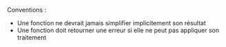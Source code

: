 Conventions :

- Une fonction ne devrait jamais simplifier implicitement son résultat
- Une fonction doit retourner une erreur si elle ne peut pas appliquer son traitement
